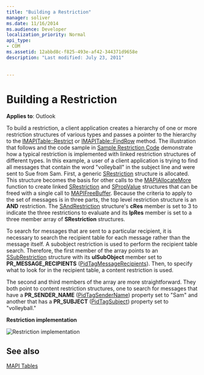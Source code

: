 ```yaml
---
title: "Building a Restriction"
manager: soliver
ms.date: 11/16/2014
ms.audience: Developer
localization_priority: Normal
api_type:
- COM
ms.assetid: 12abbd8c-f825-493e-af42-344371d9658e
description: "Last modified: July 23, 2011"
 
 
---
```


# Building a Restriction

  
  
**Applies to**: Outlook 
  
To build a restriction, a client application creates a hierarchy of one or more restriction structures of various types and passes a pointer to the hierarchy to the [IMAPITable::Restrict](imapitable-restrict.md) or [IMAPITable::FindRow](imapitable-findrow.md) method. The illustration that follows and the code sample in [Sample Restriction Code](sample-restriction-code.md) demonstrate how a typical restriction is implemented with linked restriction structures of different types. In this example, a user of a client application is trying to find all messages that contain the word "volleyball" in the subject line and were sent to Sue from Sam. First, a generic [SRestriction](srestriction.md) structure is allocated. This structure becomes the basis for other calls to the [MAPIAllocateMore](mapiallocatemore.md) function to create linked [SRestriction](srestriction.md) and [SPropValue](spropvalue.md) structures that can be freed with a single call to [MAPIFreeBuffer](mapifreebuffer.md). Because the criteria to apply to the set of messages is in three parts, the top level restriction structure is an **AND** restriction. The [SAndRestriction](sandrestriction.md) structure's **cRes** member is set to 3 to indicate the three restrictions to evaluate and its **lpRes** member is set to a three member array of **SRestriction** structures. 
  
To search for messages that are sent to a particular recipient, it is necessary to search the recipient table for each message rather than the message itself. A subobject restriction is used to perform the recipient table search. Therefore, the first member of the array points to an [SSubRestriction](ssubrestriction.md) structure with its **ulSubObject** member set to **PR_MESSAGE_RECIPIENTS** ([PidTagMessageRecipients](pidtagmessagerecipients-canonical-property.md)). Then, to specify what to look for in the recipient table, a content restriction is used. 
  
The second and third members of the array are more straightforward. They both point to content restriction structures, one to search for messages that have a **PR_SENDER_NAME** ([PidTagSenderName](pidtagsendername-canonical-property.md)) property set to "Sam" and another that has a **PR_SUBJECT** ([PidTagSubject](pidtagsubject-canonical-property.md)) property set to "volleyball."
  
 **Restriction implementation**
  
![Restriction implementation](media/amapi_61.gif)
  
## See also



[MAPI Tables](mapi-tables.md)


